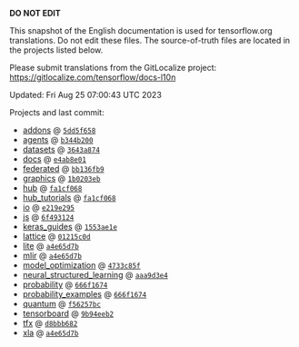 __DO NOT EDIT__

This snapshot of the English documentation is used for tensorflow.org
translations. Do not edit these files. The source-of-truth files are located in
the projects listed below.

Please submit translations from the GitLocalize project: https://gitlocalize.com/tensorflow/docs-l10n

Updated: Fri Aug 25 07:00:43 UTC 2023

Projects and last commit:

- [addons](https://github.com/tensorflow/addons/tree/master/docs) @ <a href='https://github.com/tensorflow/addons/commit/5dd5f65827c37e9b9b616b79ed93da856b57ffe5'><code>5dd5f658</code></a>
- [agents](https://github.com/tensorflow/agents/tree/master/docs) @ <a href='https://github.com/tensorflow/agents/commit/b344b200e3f1c250ebc0e121633b88eac1fb30d3'><code>b344b200</code></a>
- [datasets](https://github.com/tensorflow/datasets/tree/master/docs) @ <a href='https://github.com/tensorflow/datasets/commit/3643a874491420b6db998dc0c82283948de34090'><code>3643a874</code></a>
- [docs](https://github.com/tensorflow/docs/tree/master/site/en) @ <a href='https://github.com/tensorflow/docs/commit/e4ab8e01220062d0351ff63bd98486c6a82be2b5'><code>e4ab8e01</code></a>
- [federated](https://github.com/tensorflow/federated/tree/main/docs) @ <a href='https://github.com/tensorflow/federated/commit/bb136fb9ada3c87061bbc04f32ad9895066fd44b'><code>bb136fb9</code></a>
- [graphics](https://github.com/tensorflow/graphics/tree/master/tensorflow_graphics/g3doc) @ <a href='https://github.com/tensorflow/graphics/commit/1b0203eb538f2b6a1013ec7736d0d548416f059a'><code>1b0203eb</code></a>
- [hub](https://github.com/tensorflow/hub/tree/master/docs) @ <a href='https://github.com/tensorflow/hub/commit/fa1cf068b9cf034b59e7cd59a6ac0ce7e21a4fd4'><code>fa1cf068</code></a>
- [hub_tutorials](https://github.com/tensorflow/hub/tree/master/examples/colab) @ <a href='https://github.com/tensorflow/hub/commit/fa1cf068b9cf034b59e7cd59a6ac0ce7e21a4fd4'><code>fa1cf068</code></a>
- [io](https://github.com/tensorflow/io/tree/master/docs) @ <a href='https://github.com/tensorflow/io/commit/e219e295aa6a00b4b749487d56a79c18cc121574'><code>e219e295</code></a>
- [js](https://github.com/tensorflow/tfjs-website/tree/master/docs) @ <a href='https://github.com/tensorflow/tfjs-website/commit/6f4931248fac970a5da35a2988b5b0e17e0644d7'><code>6f493124</code></a>
- [keras_guides](https://github.com/tensorflow/docs/tree/snapshot-keras/site/en/guide/keras) @ <a href='https://github.com/tensorflow/docs/commit/1553ae1e4a149be71703e2ee60173b3d1e0e8c00'><code>1553ae1e</code></a>
- [lattice](https://github.com/tensorflow/lattice/tree/master/docs) @ <a href='https://github.com/tensorflow/lattice/commit/01215c0d057cdc73d4dd98301637c79b2a6f120f'><code>01215c0d</code></a>
- [lite](https://github.com/tensorflow/tensorflow/tree/master/tensorflow/lite/g3doc) @ <a href='https://github.com/tensorflow/tensorflow/commit/a4e65d7b453387b124c7a34aa39de1a9a1c8af44'><code>a4e65d7b</code></a>
- [mlir](https://github.com/tensorflow/tensorflow/tree/master/tensorflow/compiler/mlir/g3doc) @ <a href='https://github.com/tensorflow/tensorflow/commit/a4e65d7b453387b124c7a34aa39de1a9a1c8af44'><code>a4e65d7b</code></a>
- [model_optimization](https://github.com/tensorflow/model-optimization/tree/master/tensorflow_model_optimization/g3doc) @ <a href='https://github.com/tensorflow/model-optimization/commit/4733c85f21d1eb570fd575ea201cb211a485bfb0'><code>4733c85f</code></a>
- [neural_structured_learning](https://github.com/tensorflow/neural-structured-learning/tree/master/g3doc) @ <a href='https://github.com/tensorflow/neural-structured-learning/commit/aaa9d3e4733f3b551823b86f67cf8a572acfeb7d'><code>aaa9d3e4</code></a>
- [probability](https://github.com/tensorflow/probability/tree/main/tensorflow_probability/g3doc) @ <a href='https://github.com/tensorflow/probability/commit/666f1674dde87f03bdd559a5789d4046d49b2c67'><code>666f1674</code></a>
- [probability_examples](https://github.com/tensorflow/probability/tree/main/tensorflow_probability/examples/jupyter_notebooks) @ <a href='https://github.com/tensorflow/probability/commit/666f1674dde87f03bdd559a5789d4046d49b2c67'><code>666f1674</code></a>
- [quantum](https://github.com/tensorflow/quantum/tree/master/docs) @ <a href='https://github.com/tensorflow/quantum/commit/f56257bceb988b743790e1e480eac76fd036d4ff'><code>f56257bc</code></a>
- [tensorboard](https://github.com/tensorflow/tensorboard/tree/master/docs) @ <a href='https://github.com/tensorflow/tensorboard/commit/9b94eeb2df2f50b2cb04ac6ca29a520e0aa11f8d'><code>9b94eeb2</code></a>
- [tfx](https://github.com/tensorflow/tfx/tree/master/docs) @ <a href='https://github.com/tensorflow/tfx/commit/d8bbb6820c5fa4f7393189342c93b8e14b5c165d'><code>d8bbb682</code></a>
- [xla](https://github.com/tensorflow/tensorflow/tree/master/tensorflow/compiler/xla/g3doc) @ <a href='https://github.com/tensorflow/tensorflow/commit/a4e65d7b453387b124c7a34aa39de1a9a1c8af44'><code>a4e65d7b</code></a>

